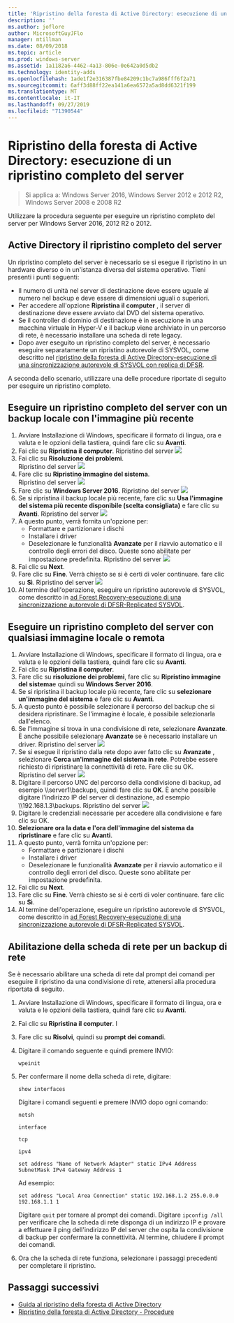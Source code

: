 ```yaml
---
title: 'Ripristino della foresta di Active Directory: esecuzione di un ripristino completo del server'
description: ''
ms.author: joflore
author: MicrosoftGuyJFlo
manager: mtillman
ms.date: 08/09/2018
ms.topic: article
ms.prod: windows-server
ms.assetid: 1a1182a6-4462-4a13-806e-0e642a0d5db2
ms.technology: identity-adds
ms.openlocfilehash: 1ade1f2e316387fbe84209c1bc7a986fff6f2a71
ms.sourcegitcommit: 6aff3d88ff22ea141a6ea6572a5ad8dd6321f199
ms.translationtype: MT
ms.contentlocale: it-IT
ms.lasthandoff: 09/27/2019
ms.locfileid: "71390544"
---
```

# <a name="ad-forest-recovery---performing-a-full-server-recovery"></a>Ripristino della foresta di Active Directory: esecuzione di un ripristino completo del server 

>Si applica a: Windows Server 2016, Windows Server 2012 e 2012 R2, Windows Server 2008 e 2008 R2

Utilizzare la procedura seguente per eseguire un ripristino completo del server per Windows Server 2016, 2012 R2 o 2012. 

## <a name="active-directory-full-server-recovery"></a>Active Directory il ripristino completo del server

Un ripristino completo del server è necessario se si esegue il ripristino in un hardware diverso o in un'istanza diversa del sistema operativo. Tieni presenti i punti seguenti:

- Il numero di unità nel server di destinazione deve essere uguale al numero nel backup e deve essere di dimensioni uguali o superiori.
- Per accedere all'opzione **Ripristina il computer** , il server di destinazione deve essere avviato dal DVD del sistema operativo. 
- Se il controller di dominio di destinazione è in esecuzione in una macchina virtuale in Hyper-V e il backup viene archiviato in un percorso di rete, è necessario installare una scheda di rete legacy. 
- Dopo aver eseguito un ripristino completo del server, è necessario eseguire separatamente un ripristino autorevole di SYSVOL, come descritto nel [ripristino della foresta di Active Directory-esecuzione di una sincronizzazione autorevole di SYSVOL con replica di DFSR](AD-Forest-Recovery-Authoritative-Recovery-SYSVOL.md).

A seconda dello scenario, utilizzare una delle procedure riportate di seguito per eseguire un ripristino completo. 
  
## <a name="perform-a-full-server-restore-with-a-local-backup-with-the-latest-image"></a>Eseguire un ripristino completo del server con un backup locale con l'immagine più recente
  
1. Avviare Installazione di Windows, specificare il formato di lingua, ora e valuta e le opzioni della tastiera, quindi fare clic su **Avanti**. 
2. Fai clic su **Ripristina il computer**.
   Ripristino del server ![](media/AD-Forest-Recovery-Perform-a-Full-Recovery/restore1.png)
3. Fai clic su **Risoluzione dei problemi**.</br>
   Ripristino del server ![](media/AD-Forest-Recovery-Perform-a-Full-Recovery/restore2.png)
4. Fare clic su **Ripristino immagine del sistema**.</br>
   Ripristino del server ![](media/AD-Forest-Recovery-Perform-a-Full-Recovery/restore3.png)
5. Fare clic su **Windows Server 2016**. 
   Ripristino del server ![](media/AD-Forest-Recovery-Perform-a-Full-Recovery/restore4.png)
6. Se si ripristina il backup locale più recente, fare clic su **Usa l'immagine del sistema più recente disponibile (scelta consigliata)** e fare clic su **Avanti**.
   Ripristino del server ![](media/AD-Forest-Recovery-Perform-a-Full-Recovery/restore5.png)
7. A questo punto, verrà fornita un'opzione per:
   -  Formattare e partizionare i dischi
   -  Installare i driver
   -  Deselezionare le funzionalità **Avanzate** per il riavvio automatico e il controllo degli errori del disco. Queste sono abilitate per impostazione predefinita.
   Ripristino del server ![](media/AD-Forest-Recovery-Perform-a-Full-Recovery/restore6.png)
8. Fai clic su **Next**.
9. Fare clic su **Fine**. Verrà chiesto se si è certi di voler continuare. fare clic su **Sì**. 
   Ripristino del server ![](media/AD-Forest-Recovery-Perform-a-Full-Recovery/restore11.png) 
10. Al termine dell'operazione, eseguire un ripristino autorevole di SYSVOL, come descritto in [ad Forest Recovery-esecuzione di una sincronizzazione autorevole di DFSR-Replicated SYSVOL](AD-Forest-Recovery-Authoritative-Recovery-SYSVOL.md).

## <a name="perform-a-full-server-restore-with-any-image-local-or-remote"></a>Eseguire un ripristino completo del server con qualsiasi immagine locale o remota

1. Avviare Installazione di Windows, specificare il formato di lingua, ora e valuta e le opzioni della tastiera, quindi fare clic su **Avanti**. 
2. Fai clic su **Ripristina il computer**.</br>
3. Fare clic su **risoluzione dei problemi**, fare clic su **Ripristino immagine del sistema**e quindi su **Windows Server 2016**. 
4. Se si ripristina il backup locale più recente, fare clic su **selezionare un'immagine del sistema** e fare clic su **Avanti**.
5. A questo punto è possibile selezionare il percorso del backup che si desidera ripristinare. Se l'immagine è locale, è possibile selezionarla dall'elenco. 
6. Se l'immagine si trova in una condivisione di rete, selezionare **Avanzate**. È anche possibile selezionare **Avanzate** se è necessario installare un driver.
   Ripristino del server ![](media/AD-Forest-Recovery-Perform-a-Full-Recovery/restore7.png)
7. Se si esegue il ripristino dalla rete dopo aver fatto clic su **Avanzate** , selezionare **Cerca un'immagine del sistema in rete**. Potrebbe essere richiesto di ripristinare la connettività di rete. Fare clic su OK. </br>
   Ripristino del server ![](media/AD-Forest-Recovery-Perform-a-Full-Recovery/restore8.png)
8. Digitare il percorso UNC del percorso della condivisione di backup, ad esempio \\\server1\backups, quindi fare clic su **OK**. È anche possibile digitare l'indirizzo IP del server di destinazione, ad esempio \\\192.168.1.3\backups. 
   Ripristino del server ![](media/AD-Forest-Recovery-Perform-a-Full-Recovery/restore9.png)
9. Digitare le credenziali necessarie per accedere alla condivisione e fare clic su OK. 
10. **Selezionare ora la data e l'ora dell'immagine del sistema da ripristinare** e fare clic su **Avanti**.
11. A questo punto, verrà fornita un'opzione per:
    - Formattare e partizionare i dischi
    - Installare i driver
    - Deselezionare le funzionalità **Avanzate** per il riavvio automatico e il controllo degli errori del disco. Queste sono abilitate per impostazione predefinita.
12. Fai clic su **Next**.
13. Fare clic su **Fine**. Verrà chiesto se si è certi di voler continuare. fare clic su **Sì**.  
14. Al termine dell'operazione, eseguire un ripristino autorevole di SYSVOL, come descritto in [ad Forest Recovery-esecuzione di una sincronizzazione autorevole di DFSR-Replicated SYSVOL](AD-Forest-Recovery-Authoritative-Recovery-SYSVOL.md).

## <a name="enabling-the-network-adapter-for-a-network-backup"></a>Abilitazione della scheda di rete per un backup di rete

Se è necessario abilitare una scheda di rete dal prompt dei comandi per eseguire il ripristino da una condivisione di rete, attenersi alla procedura riportata di seguito.

1. Avviare Installazione di Windows, specificare il formato di lingua, ora e valuta e le opzioni della tastiera, quindi fare clic su **Avanti**. 
2. Fai clic su **Ripristina il computer**. I
3. Fare clic su **Risolvi**, quindi su **prompt dei comandi**. 
4. Digitare il comando seguente e quindi premere INVIO:  

   ```  
   wpeinit  
   ```

5. Per confermare il nome della scheda di rete, digitare:  

   ```  
   show interfaces  
   ```  

   Digitare i comandi seguenti e premere INVIO dopo ogni comando:  

   ```  
   netsh  
   ```  

   ```  
   interface  
   ```  
  
   ```  
   tcp  
   ```  

   ```  
   ipv4  
   ```  
  
   ```  
   set address "Name of Network Adapter" static IPv4 Address SubnetMask IPv4 Gateway Address 1  
   ```  

   Ad esempio:  
  
   ```  
   set address "Local Area Connection" static 192.168.1.2 255.0.0.0 192.168.1.1 1  
   ```  

   Digitare `quit` per tornare al prompt dei comandi. Digitare `ipconfig /all` per verificare che la scheda di rete disponga di un indirizzo IP e provare a effettuare il ping dell'indirizzo IP del server che ospita la condivisione di backup per confermare la connettività. Al termine, chiudere il prompt dei comandi. 

6. Ora che la scheda di rete funziona, selezionare i passaggi precedenti per completare il ripristino.

## <a name="next-steps"></a>Passaggi successivi

- [Guida al ripristino della foresta di Active Directory](AD-Forest-Recovery-Guide.md)
- [Ripristino della foresta di Active Directory - Procedure](AD-Forest-Recovery-Procedures.md)
